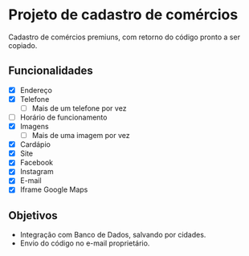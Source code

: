# Projeto de cadastro de comércios

Cadastro de comércios premiuns, com retorno do código pronto a ser copiado.

## Funcionalidades

- [x] Endereço
- [x] Telefone
  - [ ] Mais de um telefone por vez
- [ ] Horário de funcionamento
- [x] Imagens
  - [ ] Mais de uma imagem por vez
- [x] Cardápio
- [x] Site
- [x] Facebook
- [x] Instagram
- [x] E-mail
- [x] Iframe Google Maps

## Objetivos

- Integração com Banco de Dados, salvando por cidades.
- Envio do código no e-mail proprietário.
